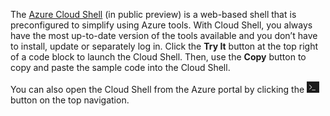 The [Azure Cloud Shell](https://docs.microsoft.com/azure/cloud-shell/quickstart) (in public preview) is a web-based shell that is preconfigured to simplify using Azure tools. With Cloud Shell, you always have the most up-to-date version of the tools available and you don’t have to install, update or separately log in. Click the **Try It** button at the top right of a code block to launch the Cloud Shell. Then, use the **Copy** button to copy and paste the sample code into the Cloud Shell.

You can also open the Cloud Shell from the Azure portal by clicking the ![Cloud Shell](../media/cloud-shell-try-it/cs-button.png) button on the top navigation. 
 



